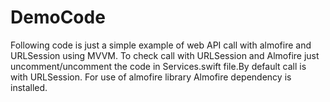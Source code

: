 # DemoCode


Following code is just a simple example of web API call with almofire and URLSession using MVVM.
To check call with URLSession and Almofire just uncomment/uncomment the code in Services.swift file.By default call is with URLSession.
For use of almofire library Almofire dependency is installed.
